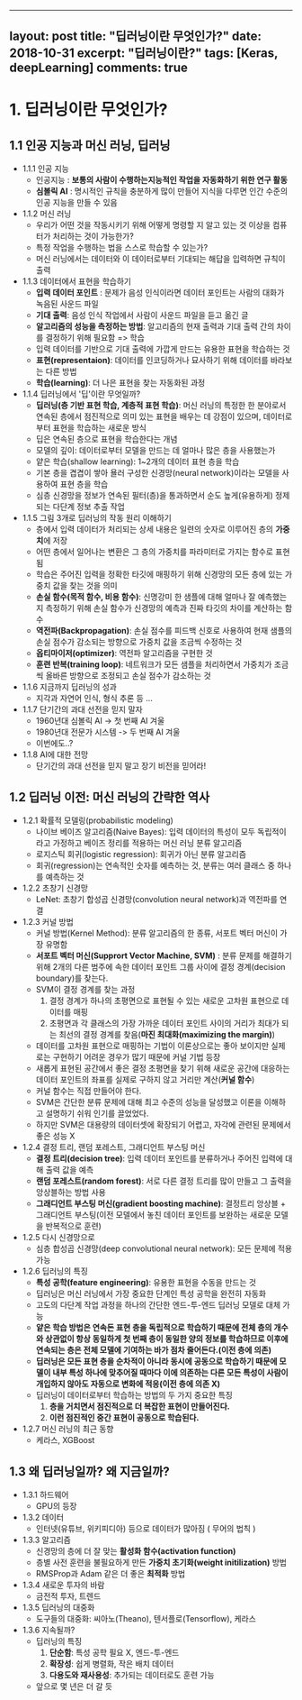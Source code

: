 
---
layout: post
title: "딥러닝이란 무엇인가?"
date: 2018-10-31
excerpt: "딥러닝이란?"
tags: [Keras, deepLearning]
comments: true
---

# 1. 딥러닝이란 무엇인가?

## 1.1 인공 지능과 머신 러닝, 딥러닝

* 1.1.1 인공 지능
	* 인공지능 : **보통의 사람이 수행하는지능적인 작업을 자동화하기 위한 연구 활동**
	* **심볼릭 AI** : 명시적인 규칙을 충분하게 많이 만들어 지식을 다루면 인간 수준의 인공 지능을 만들 수 있음
* 1.1.2 머신 러닝
	* 우리가 어떤 것을 작동시키기 위해 어떻게 명령할 지 알고 있는 것 이상을 컴퓨터가 처리하는 것이 가능한가?
	* 특정 작업을 수행하는 법을 스스로 학습할 수 있는가?
	* 머신 러닝에서는 데이터와 이 데이터로부터 기대되는 해답을 입력하면 규칙이 출력
* 1.1.3 데이터에서 표현을 학습하기
	* **입력 데이터 포인트** : 문제가 음성 인식이라면 데이터 포인트는 사람의 대화가 녹음된 사운드 파일
	* **기대 출력**: 음성 인식 작업에서 사람이 사운드 파일을 듣고 옮긴 글
	* **알고리즘의 성능을 측정하는 방법**: 알고리즘의 현재 출력과 기대 출력 간의 차이를 결정하기 위해 필요함 => 학습
	* 입력 데이터를 기반으로 기대 출력에 가깝게 만드는 유용한 표현을 학습하는 것
	* **표현(representaion)**: 데이터를 인코딩하거나 묘사하기 위해 데이터를 바라보는 다른 방법
	* **학습(learning)**: 더 나은 표현을 찾는 자동화된 과정
* 1.1.4 딥러닝에서 '딥'이란 무엇일까?
	* **딥러닝(층 기반 표현 학습, 계층적 표현 학습)**: 머신 러닝의 특정한 한 분야로서 연속된 층에서 점진적으로 의미 있는 표현을 배우는 데 강점이 있으며, 데이터로부터 표현을 학습하는 새로운 방식
	* 딥은 연속된 층으로 표현을 학습한다는 개념
	* 모델의 깊이: 데이터로부터 모델을 만드는 데 얼마나 많은 층을 사용했는가
	* 얕은 학습(shallow learning): 1~2개의 데이터 표현 층을 학습
	* 기본 층을 겹겹이 쌓아 욜러 구성한 신경망(neural network)이라는 모델을 사용하여 표현 층을 학습
	* 심층 신경망을 정보가 연속된 필터(층)을 통과하면서 순도 높게(유용하게) 정제되는 다단계 정보 추출 작업
* 1.1.5 그림 3개로 딥러닝의 작동 원리 이해하기
	* 층에서 입력 데이터가 처리되는 상세 내용은 일련의 숫자로 이루어진 층의 **가중치**에 저장
	* 어떤 층에서 일어나는 변환은 그 층의 가중치를 파라미터로 가지는 함수로 표현됨
	* 학습은 주어진 입력을 정확한 타깃에 매핑하기 위해 신경망의 모든 층에 있는 가중치 값을 찾는 것을 의미
	* **손실 함수(목적 함수, 비용 함수)**: 신명강미 한 샘플에 대해 얼마나 잘 예측했는지 측정하기 위해 손실 함수가 신경망의 예측과 진짜 타깃의 차이를 계산하는 함수
	* **역전파(Backpropagation)**: 손실 점수를 피드백 신호로 사용하여 현재 샘플의 손실 점수가 감소되는 방향으로 가중치 값을 조금씩 수정하는 것
	* **옵티마이저(optimizer)**: 역전파 알고리즘을 구현한 것
	* **훈련 반복(training loop)**: 네트워크가 모든 샘플을 처리하면서 가중치가 조금씩 올바른 방향으로 조정되고 손실 점수가 감소하는 것
* 1.1.6 지금까지 딥러닝의 성과
	* 지각과 자연어 인식, 형식 추론 등 ...
* 1.1.7 단기간의 과대 선전을 믿지 말자
	* 1960년대 심볼릭 AI -> 첫 번째 AI 겨울
	* 1980년대 전문가 시스템 -> 두 번째 AI 겨울
	* 이번에도..?
* 1.1.8 AI에 대한 전망
	* 단기간의 과대 선전을 믿지 말고 장기 비전을 믿어라!

## 1.2 딥러닝 이전: 머신 러닝의 간략한 역사

* 1.2.1 확률적 모델링(probabilistic modeling)
	* 나이브 베이즈 알고리즘(Naive Bayes): 입력 데이터의 특성이 모두 독립적이라고 가정하고 베이즈 정리를 적용하는 머신 러닝 분류 알고리즘
	* 로지스틱 회귀(logistic regression): 회귀가 아닌 분류 알고리즘
	* 회귀(regression)는 연속적인 숫자를 예측하는 것, 분류는 여러 클래스 중 하나를 예측하는 것
* 1.2.2 초창기 신경망
	* LeNet: 초창기 합성곱 신경망(convolution neural network)과 역전파를 연결
* 1.2.3 커널 방법
	* 커널 방법(Kernel Method): 분류 알고리즘의 한 종류, 서포트 벡터 머신이 가장 유명함
	* **서포트 벡터 머신(Supprort Vector Machine, SVM)** : 분류 문제를 해결하기 위해 2개의 다른 범주에 속한 데이터 포인트 그룹 사이에 결정 경계(decision boundary)를 찾는다.
	* SVM이 결정 경계를 찾는 과정
		1. 결정 경계가 하나의 초평면으로 표현될 수 있는 새로운 고차원 표현으로 데이터를 매핑
		2. 초평면과 각 클래스의 가장 가까운 데이터 포인트 사이의 거리가 최대가 되는 최선의 결정 경계를 찾음(**마진 최대화(maximizing the margin)**)
	* 데이터를 고차원 표현으로 매핑하는 기법이 이론상으로는 좋아 보이지만 실제로는 구현하기 어려운 경우가 많기 때문에 커널 기법 등장
	* 새롭게 표현된 공간에서 좋은 결정 초평면을 찾기 위해 새로운 공간에 대응하는 데이터 포인트의 좌표를 실제로 구하지 않고 거리만 계산(**커널 함수**)
	* 커널 함수는 직접 만들어야 한다.
	* SVM은 간단한 분류 문제에 대해 최고 수준의 성능을 달성했고 이론을 이해하고 설명하기 쉬워 인기를 끌었었다.
	* 하지만 SVM은 대용량의 데이터셋에 확장되기 어렵고, 자각에 관련된 문제에서 좋은 성능 X
* 1.2.4 결정 트리, 랜덤 포레스트, 그래디언트 부스팅 머신
	* **결정 트리(decision tree)**: 입력 데이터 포인트를 분류하거나 주어진 입력에 대해 출력 값을 예측
	* **랜덤 포레스트(random forest)**: 서로 다른 결정 트리를 많이 만들고 그 출력을 앙상블하는 방법 사용
	* **그래디언트 부스팅 머신(gradient boosting machine)**: 결정트리 앙상블 + 그래디언트 부스팅(이전 모델에서 놓친 데이터 포인트를 보완하는 새로운 모델을 반복적으로 훈련)
* 1.2.5 다시 신경망으로
	* 심층 합성곱 신경망(deep convolutional neural network): 모든 문제에 적용 가능
* 1.2.6 딥러닝의 특징
	* **특성 공학(feature engineering)**: 유용한 표현을 수동을 만드는 것
	* 딥러닝은 머신 러닝에서 가장 중요한 단계인 특성 공학을 완전히 자동화
	* 고도의 다단계 작업 과정을 하나의 간단한 엔드-투-엔드 딥러닝 모델로 대체 가능
	* **얕은 학습 방법은 연속돈 표현 층을 독립적으로 학습하기 때문에 전체 층의 개수와 상관없이 항상 동일하게 첫 번째 층이 동일한 양의 정보를 학습하므로 이후에 연속되는 층은 전체 모델에 기여하는 바가 점차 줄어든다.(이전 층에 의존)**
	* **딥러닝은 모든 표현 층을 순차적이 아니라 동시에 공동으로 학습하기 때문에 모델이 내부 특성 하나에 맞추어질 때마다 이에 의존하는 다른 모든 특성이 사람이 개입하지 않아도 자동으로 변화에 적응(이전 층에 의존 X)**
	* 딥러닝이 데이터로부터 학습하는 방법의 두 가지 중요한 특징
		1. **층을 거치면서 점진적으로 더 복잡한 표현이 만들어진다.**
		2. **이런 점진적인 중간 표현이 공동으로 학습된다.**
* 1.2.7 머신 러닝의 최근 동향
	* 케라스, XGBoost

## 1.3 왜 딥러닝일까? 왜 지금일까?

* 1.3.1 하드웨어
	* GPU의 등장
* 1.3.2 데이터
	* 인터넷(유튜브, 위키피디아) 등으로 데이터가 많아짐 ( 무어의 법칙 )
* 1.3.3 알고리즘
	* 신경망의 층에 더 잘 맞는 **활성화 함수(activation function)**
	* 층별 사전 훈련을 불필요하게 만든 **가중치 초기화(weight initilization)** 방법
	* RMSProp과 Adam 같은 더 좋은 **최적화** 방법
* 1.3.4 새로운 투자의 바람
	* 금전적 투자, 트렌드
* 1.3.5 딥러닝의 대중화
	* 도구들의 대중화: 씨아노(Theano), 텐서플로(Tensorflow), 케라스
* 1.3.6 지속될까?
	* 딥러닝의 특징
		1. **단순함**: 특성 공학 필요 X, 엔드-투-엔드
		2. **확장성**: 쉽게 병렬화, 작은 배치 데이터
		3. **다용도와 재사용성**: 추가되는 데이터로도 훈련 가능
	* 앞으로 몇 년은 더 갈 듯
